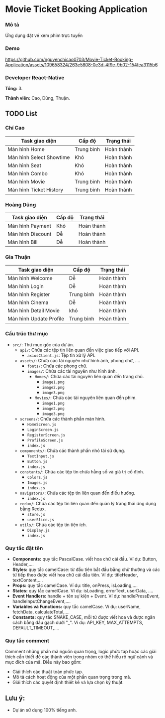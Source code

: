 # Movie Ticket Booking Application

### Mô tả
Ứng dụng đặt vé xem phim trực tuyến

### Demo
https://github.com/nguyenchicao0703/Movie-Ticket-Booking-Application/assets/109658324/263e5808-0e3d-4f9e-9b02-154fea3115b6

### Developer React-Native
**Tổng:** 3.

**Thành viên:** Cao, Dũng, Thuận.

## TODO List
### Chí Cao
| Task giao diện                                            | Cấp độ               | Trạng thái           |
|-----------------------------------------------------------|----------------------|----------------------|
| Màn hình Home                                             | Trung bình           | Hoàn thành           |
| Màn hình Select Showtime                                  | Khó                  | Hoàn thành           |
| Màn hình Seat                                             | Khó                  | Hoàn thành           |
| Màn hình Combo                                            | Khó                  | Hoàn thành           |
| Màn hình Movie                                            | Trung bình           | Hoàn thành           |
| Màn hình Ticket History                                   | Trung bình           | Hoàn thành           |

### Hoàng Dũng
| Task giao diện                                            | Cấp độ               | Trạng thái           |
|-----------------------------------------------------------|----------------------|----------------------|
| Màn hình Payment                                          | Khó                  | Hoàn thành           |
| Màn hình Discount                                         | Dễ                   | Hoàn thành           |
| Màn hình Bill                                             | Dễ                   | Hoàn thành           |

### Gia Thuận
| Task giao diện                                            | Cấp độ               | Trạng thái           |
|-----------------------------------------------------------|----------------------|----------------------|
| Màn hình Welcome                                          | Dễ                   | Hoàn thành           |
| Màn hình Login                                            | Dễ                   | Hoàn thành           |
| Màn hình Register                                         | Trung bình           | Hoàn thành           |
| Màn hình Cinema                                           | Dễ                   | Hoàn thành           |
| Màn hình Detail Movie                                     | khó                  | Hoàn thành           |
| Màn hình Update Profile                                   | Trung bình           | Hoàn thành           |

### Cấu trúc thư mục
- `src/`: Thư mục gốc của dự án.
  - `api/`: Chứa các tệp tin liên quan đến việc giao tiếp với API.
    - `axiosClient.js`: Tệp tin xử lý API.
  - `assets/`: Chứa các tài nguyên như hình ảnh, phong chữ, ....
    - `fonts/`: Chứa các phong chữ.
    - `images/`: Chứa các tài nguyên như hình ảnh.
      - `Homes/`: Chứa các tài nguyên liên quan đến trang chủ.
        - `image1.png`
        - `image2.png`
        - `image3.png`
      - `Movies/`: Chứa các tài nguyên liên quan đến phim.
        - `image1.png`
        - `image2.png`
        - `image3.png`
  - `screens/`: Chứa các thành phần màn hình.
    - `HomeScreen.js`
    - `LoginScreen.js`
    - `RegisterScreen.js`
    - `ProfileScreen.js`
    - `index.js`
  - `components/`: Chứa các thành phần nhỏ tái sử dụng.
    - `TextInput.js`
    - `Button.js`
    - `index.js`
  - `constants/`: Chứa các tệp tin chứa hằng số và giá trị cố định.
    - `Colors.js`
    - `Images.js`
    - `index.js`
  - `navigators/`: Chứa các tệp tin liên quan đến điều hướng.
    - `index.js`
  - `redux/`: Chứa các tệp tin liên quan đến quản lý trạng thái ứng dụng bằng Redux.
    - `store.js`
    - `userSlice.js`
  - `utils/`: Chứa các tệp tin tiện ích.
    - `Display.js`
    - `index.js`
                 
### Quy tắc đặt tên
- **Components:** quy tắc PascalCase. viết hoa chữ cái đầu. Ví dụ: Button, Header,....
- **Styles:** quy tắc camelCase: từ đầu tiên bắt đầu bằng chữ thường và các từ tiếp theo được viết hoa chữ cái đầu tiên. Ví dụ: titleHeader, textContent,....
- **Props:** quy tắc camelCase. Ví dụ: title, onPress, isLoading,....
- **States:** quy tắc camelCase. Ví dụ: isLoading, errorText, userData, ....
- **Event Handlers:** handle + tên sự kiện + Event. Ví dụ: handlePressEvent, handleInputChangeEvent,....
- **Variables và Functions:** quy tắc camelCase. Ví dụ: userName, fetchData, calculateTotal,....
- **Constants:** quy tắc SNAKE_CASE, mỗi từ được viết hoa và được ngăn cách bằng dấu gạch dưới "_". Ví dụ: API_KEY, MAX_ATTEMPTS, DEFAULT_TIMEOUT,....

### Quy tắc comment
Comment những phần mã nguồn quan trọng, logic phức tạp hoặc các giải thích cần thiết để các thành viên trong nhóm có thể hiểu rõ ngữ cảnh và mục đích của mã. Điều này bao gồm:
- Giải thích các thuật toán phức tạp.
- Mô tả cách hoạt động của một phần quan trọng trong mã.
- Giải thích các quyết định thiết kế và lựa chọn kỹ thuật.

## Lưu ý:
- Dự án sử dụng 100% tiếng anh.

